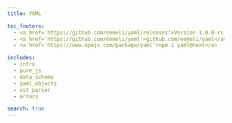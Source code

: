 ```yaml
---
title: YAML

toc_footers:
  - <a href='https://github.com/eemeli/yaml/releases'>Version 1.0.0-rc.5 (changelog)</a>
  - <a href='https://github.com/eemeli/yaml'>github.com/eemeli/yaml</a>
  - <a href='https://www.npmjs.com/package/yaml'>npm i yaml@next</a>

includes:
  - intro
  - pure_js
  - data_schema
  - yaml_objects
  - cst_parser
  - errors

search: true
---
```

